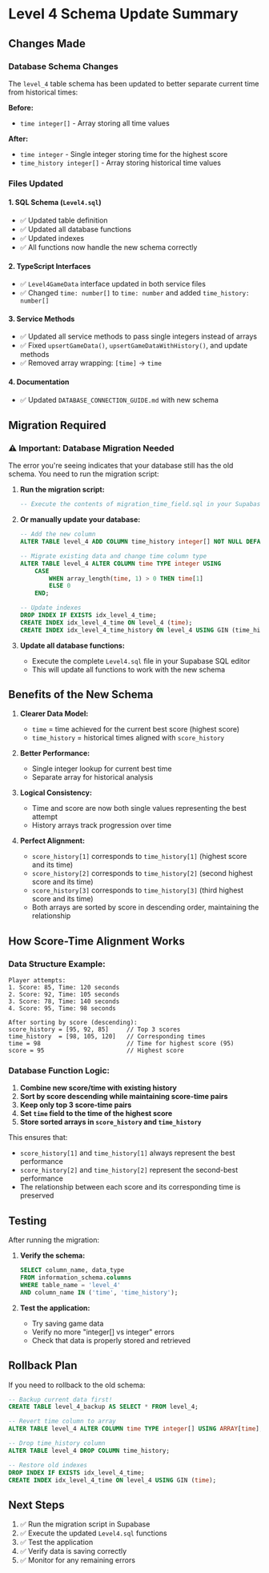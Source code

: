 # Level 4 Schema Update Summary

## Changes Made

### Database Schema Changes
The `level_4` table schema has been updated to better separate current time from historical times:

**Before:**
- `time integer[]` - Array storing all time values

**After:**
- `time integer` - Single integer storing time for the highest score
- `time_history integer[]` - Array storing historical time values

### Files Updated

#### 1. SQL Schema (`Level4.sql`)
- ✅ Updated table definition
- ✅ Updated all database functions
- ✅ Updated indexes
- ✅ All functions now handle the new schema correctly

#### 2. TypeScript Interfaces
- ✅ `Level4GameData` interface updated in both service files
- ✅ Changed `time: number[]` to `time: number` and added `time_history: number[]`

#### 3. Service Methods
- ✅ Updated all service methods to pass single integers instead of arrays
- ✅ Fixed `upsertGameData()`, `upsertGameDataWithHistory()`, and update methods
- ✅ Removed array wrapping: `[time]` → `time`

#### 4. Documentation
- ✅ Updated `DATABASE_CONNECTION_GUIDE.md` with new schema

## Migration Required

### ⚠️ Important: Database Migration Needed

The error you're seeing indicates that your database still has the old schema. You need to run the migration script:

1. **Run the migration script:**
   ```sql
   -- Execute the contents of migration_time_field.sql in your Supabase SQL editor
   ```

2. **Or manually update your database:**
   ```sql
   -- Add the new column
   ALTER TABLE level_4 ADD COLUMN time_history integer[] NOT NULL DEFAULT '{}'::integer[];
   
   -- Migrate existing data and change time column type
   ALTER TABLE level_4 ALTER COLUMN time TYPE integer USING 
       CASE 
           WHEN array_length(time, 1) > 0 THEN time[1]
           ELSE 0
       END;
   
   -- Update indexes
   DROP INDEX IF EXISTS idx_level_4_time;
   CREATE INDEX idx_level_4_time ON level_4 (time);
   CREATE INDEX idx_level_4_time_history ON level_4 USING GIN (time_history);
   ```

3. **Update all database functions:**
   - Execute the complete `Level4.sql` file in your Supabase SQL editor
   - This will update all functions to work with the new schema

## Benefits of the New Schema

1. **Clearer Data Model:**
   - `time` = time achieved for the current best score (highest score)
   - `time_history` = historical times aligned with `score_history`

2. **Better Performance:**
   - Single integer lookup for current best time
   - Separate array for historical analysis

3. **Logical Consistency:**
   - Time and score are now both single values representing the best attempt
   - History arrays track progression over time

4. **Perfect Alignment:**
   - `score_history[1]` corresponds to `time_history[1]` (highest score and its time)
   - `score_history[2]` corresponds to `time_history[2]` (second highest score and its time)
   - `score_history[3]` corresponds to `time_history[3]` (third highest score and its time)
   - Both arrays are sorted by score in descending order, maintaining the relationship

## How Score-Time Alignment Works

### Data Structure Example:
```
Player attempts:
1. Score: 85, Time: 120 seconds
2. Score: 92, Time: 105 seconds
3. Score: 78, Time: 140 seconds
4. Score: 95, Time: 98 seconds

After sorting by score (descending):
score_history = [95, 92, 85]     // Top 3 scores
time_history  = [98, 105, 120]   // Corresponding times
time = 98                        // Time for highest score (95)
score = 95                       // Highest score
```

### Database Function Logic:
1. **Combine new score/time with existing history**
2. **Sort by score descending while maintaining score-time pairs**
3. **Keep only top 3 score-time pairs**
4. **Set `time` field to the time of the highest score**
5. **Store sorted arrays in `score_history` and `time_history`**

This ensures that:
- `score_history[1]` and `time_history[1]` always represent the best performance
- `score_history[2]` and `time_history[2]` represent the second-best performance
- The relationship between each score and its corresponding time is preserved

## Testing

After running the migration:

1. **Verify the schema:**
   ```sql
   SELECT column_name, data_type 
   FROM information_schema.columns 
   WHERE table_name = 'level_4' 
   AND column_name IN ('time', 'time_history');
   ```

2. **Test the application:**
   - Try saving game data
   - Verify no more "integer[] vs integer" errors
   - Check that data is properly stored and retrieved

## Rollback Plan

If you need to rollback to the old schema:

```sql
-- Backup current data first!
CREATE TABLE level_4_backup AS SELECT * FROM level_4;

-- Revert time column to array
ALTER TABLE level_4 ALTER COLUMN time TYPE integer[] USING ARRAY[time];

-- Drop time_history column
ALTER TABLE level_4 DROP COLUMN time_history;

-- Restore old indexes
DROP INDEX IF EXISTS idx_level_4_time;
CREATE INDEX idx_level_4_time ON level_4 USING GIN (time);
```

## Next Steps

1. ✅ Run the migration script in Supabase
2. ✅ Execute the updated `Level4.sql` functions
3. ✅ Test the application
4. ✅ Verify data is saving correctly
5. ✅ Monitor for any remaining errors
